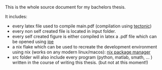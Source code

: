 This is the whole source document for my bachelors thesis.

It includes:
- every latex file used to compile main.pdf (compilation using [tectonic](https://tectonic-typesetting.github.io/en-US/))
- every non self created file is located in input folder.
- every self created figure is either compiled in latex a .pdf file which can be opened using [ipe](https://ipe.otfried.org/)
- a nix flake which can be used to recreate the development environment using nix (works on any modern linux/macos): [nix package manager](https://nixos.org/)
- src folder will also include every program (python, matlab, smath, ... ) written in the course of writing this thesis. (but not at this moment!)
